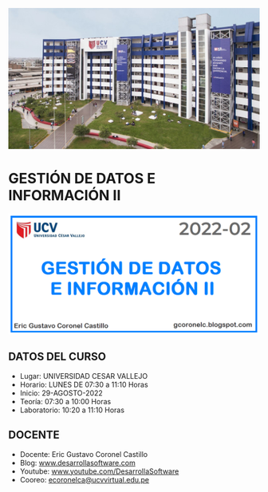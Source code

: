 ![GESTIÓN DE DATOS E INFORMACIÓN II](https://raw.githubusercontent.com/gcoronelc/UCV_GDI-2_202202-A1/master/img/portada.png)

#  GESTIÓN DE DATOS E INFORMACIÓN II


![GESTIÓN DE DATOS E INFORMACIÓN II](https://raw.githubusercontent.com/gcoronelc/UCV_GDI-2_202202-A1/master/img/curso.png)


## DATOS DEL CURSO

- Lugar: UNIVERSIDAD CESAR VALLEJO
- Horario: LUNES DE 07:30 a 11:10 Horas
- Inicio: 29-AGOSTO-2022
- Teoría: 07:30 a 10:00 Horas
- Laboratorio: 10:20 a 11:10 Horas


## DOCENTE

- Docente: Eric Gustavo Coronel Castillo
- Blog: www.desarrollasoftware.com
- Youtube: www.youtube.com/DesarrollaSoftware
- Cooreo: ecoronelca@ucvvirtual.edu.pe





